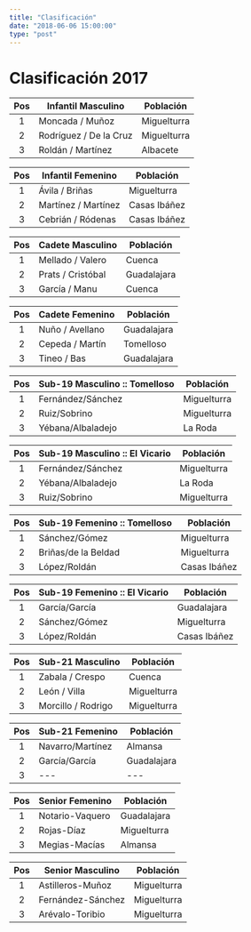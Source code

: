 ```yaml
---
title: "Clasificación"
date: "2018-06-06 15:00:00"
type: "post"
---
```



# Clasificación 2017

Pos	| Infantil Masculino       | Población
:-: | ---    				   | ---
1 	| Moncada / Muñoz          | Miguelturra
2 	| Rodríguez / De la Cruz   | Miguelturra
3 	| Roldán / Martínez    	   | Albacete

Pos	| Infantil Femenino    	   | Población
:-: | ---    				   | ---
1 	| Ávila / Briñas    	   | Miguelturra
2 	| Martínez / Martínez      | Casas Ibáñez
3 	| Cebrián / Ródenas    	   | Casas Ibáñez

Pos	| Cadete Masculino    	   | Población
:-: | ---    				   | ---
1 	| Mellado / Valero    	   | Cuenca
2 	| Prats / Cristóbal    	   | Guadalajara
3 	| García / Manu    		   | Cuenca

Pos	| Cadete Femenino    	   | Población
:-: | ---    				   | ---
1 	| Nuño / Avellano    	   | Guadalajara
2 	| Cepeda / Martín    	   | Tomelloso
3 	| Tineo / Bas    		   | Guadalajara

Pos	| Sub-19 Masculino :: Tomelloso | Población
:-: | ---    						| ---
1 	| Fernández/Sánchez    			| Miguelturra
2 	| Ruiz/Sobrino    				| Miguelturra
3 	| Yébana/Albaladejo    			| La Roda

Pos	| Sub-19 Masculino :: El Vicario| Población
:-: | ---    						| ---
1 	| Fernández/Sánchez 			| Miguelturra
2 	| Yébana/Albaladejo				| La Roda
3 	| Ruiz/Sobrino 					| Miguelturra

Pos	| Sub-19 Femenino :: Tomelloso | Población
:-: | ---    					   | ---
1 	| Sánchez/Gómez    			   | Miguelturra
2 	| Briñas/de la Beldad    	   | Miguelturra
3 	| López/Roldán    			   | Casas Ibáñez

Pos	| Sub-19 Femenino :: El Vicario | Población
:-: | ---    						| ---
1 	| García/García 				| Guadalajara
2 	| Sánchez/Gómez 				| Miguelturra
3 	| López/Roldán  				| Casas Ibáñez

Pos	| Sub-21 Masculino    	| Población
:-: | ---    				| ---
1 	| Zabala / Crespo    	| Cuenca
2 	| León / Villa    		| Miguelturra
3 	| Morcillo / Rodrigo    | Miguelturra

Pos	| Sub-21 Femenino    	| Población
:-: | ---    				| ---
1 	| Navarro/Martínez    	| Almansa
2 	| García/García    		| Guadalajara
3 	| ---   				| ---

Pos	| Senior Femenino    	| Población
:-: | ---    				| ---
1 	| Notario-Vaquero    	| Guadalajara
2 	| Rojas-Díaz    		| Miguelturra
3 	| Megias-Macías    		| Almansa

Pos	| Senior Masculino    	| Población
:-: | ---    				| ---
1 	| Astilleros-Muñoz    	| Miguelturra
2 	| Fernández-Sánchez    	| Miguelturra
3 	| Arévalo-Toribio    	| Miguelturra
